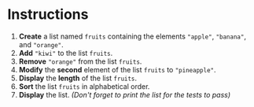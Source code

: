 # Instructions  

1. **Create** a list named `fruits` containing the elements `"apple"`, `"banana"`, and `"orange"`.
2. **Add** `"kiwi"` to the list `fruits`.
3. **Remove** `"orange"` from the list `fruits`.
4. **Modify** the **second** element of the list `fruits` to `"pineapple"`.
5. **Display** the **length** of the list `fruits`.
6. **Sort** the list `fruits` in alphabetical order.
7. **Display** the list. *(Don't forget to print the list for the tests to pass)*
